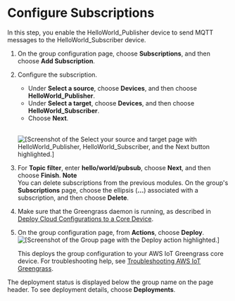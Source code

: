# Configure Subscriptions<a name="config-subs"></a>

In this step, you enable the HelloWorld\_Publisher device to send MQTT messages to the HelloWorld\_Subscriber device\.

1. On the group configuration page, choose **Subscriptions**, and then choose **Add Subscription**\.

1. Configure the subscription\.
   + Under **Select a source**, choose **Devices**, and then choose **HelloWorld\_Publisher**\.
   + Under **Select a target**, choose **Devices**, and then choose **HelloWorld\_Subscriber**\.
   + Choose **Next**\.

      
![\[Screenshot of the Select your source and target page with HelloWorld_Publisher, HelloWorld_Subscriber, and the Next button highlighted.\]](http://docs.aws.amazon.com/greengrass/latest/developerguide/images/gg-get-started-072.png)

1. For **Topic filter**, enter **hello/world/pubsub**, choose **Next**, and then choose **Finish**\.
**Note**  
You can delete subscriptions from the previous modules\. On the group's **Subscriptions** page, choose the ellipsis \(**…**\) associated with a subscription, and then choose **Delete**\.

1. Make sure that the Greengrass daemon is running, as described in [Deploy Cloud Configurations to a Core Device](configs-core.md)\.

1. <a name="console-actions-deploy"></a>On the group configuration page, from **Actions**, choose **Deploy**\.  
![\[Screenshot of the Group page with the Deploy action highlighted.\]](http://docs.aws.amazon.com/greengrass/latest/developerguide/images/gg-get-started-040.png)

   This deploys the group configuration to your AWS IoT Greengrass core device\. For troubleshooting help, see [Troubleshooting AWS IoT Greengrass](gg-troubleshooting.md)\.

The deployment status is displayed below the group name on the page header\. To see deployment details, choose **Deployments**\.